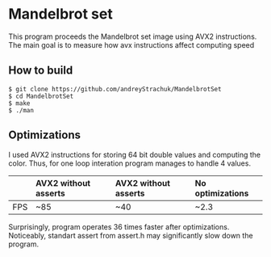 # Mandelbrot set
This program proceeds the Mandelbrot set image using AVX2 instructions. The main goal is to measure how avx instructions affect computing speed

## How to build
```
$ git clone https://github.com/andreyStrachuk/MandelbrotSet
$ cd MandelbrotSet
$ make
$ ./man
```

## Optimizations

I used AVX2 instructions for storing 64 bit double values and computing the color. Thus, for one loop interation program manages to handle 4 values.

|        | AVX2 without asserts | AVX2 without asserts  | No optimizations |
| :----- | :------------------- | :------------------- | :------------------- |
|FPS| ~85| ~40|~2.3|

Surprisingly, program operates 36 times faster after optimizations. Noticeably, standart assert from assert.h may significantly slow down the program. 